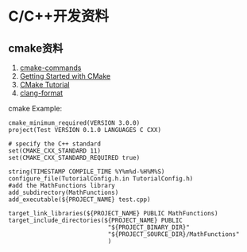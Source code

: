 # C/C++开发资料

## cmake资料
1. [cmake-commands](https://cmake.org/cmake/help/latest/manual/cmake-commands.7.html)
2. [Getting Started with CMake](https://cmake.org/getting-started/)
3. [CMake Tutorial](https://cmake.org/cmake/help/latest/guide/tutorial/index.html)
4. [clang-format](https://github.com/shiivamgupta/Setting-up-clang-format-in-VSCode)

cmake Example:
```text
cmake_minimum_required(VERSION 3.0.0)
project(Test VERSION 0.1.0 LANGUAGES C CXX)

# specify the C++ standard
set(CMAKE_CXX_STANDARD 11)
set(CMAKE_CXX_STANDARD_REQUIRED true)

string(TIMESTAMP COMPILE_TIME %Y%m%d-%H%M%S)
configure_file(TutorialConfig.h.in TutorialConfig.h)
#add the MathFunctions library
add_subdirectory(MathFunctions)
add_executable(${PROJECT_NAME} test.cpp)

target_link_libraries(${PROJECT_NAME} PUBLIC MathFunctions)
target_include_directories(${PROJECT_NAME} PUBLIC 
                            "${PROJECT_BINARY_DIR}" 
                            "${PROJECT_SOURCE_DIR}/MathFunctions"
                            )
```
